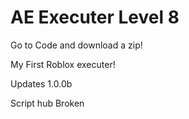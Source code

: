 # AE Executer Level 8
Go to Code and download a zip!

My First Roblox executer!

Updates 1.0.0b

Script hub Broken
